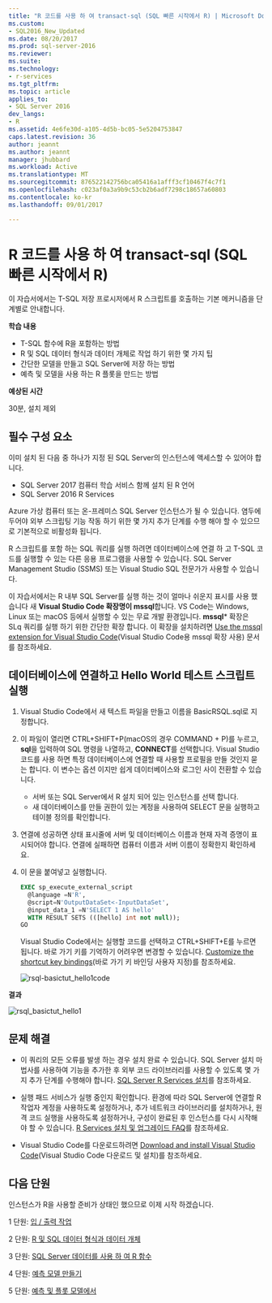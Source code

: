 ```yaml
---
title: "R 코드를 사용 하 여 transact-sql (SQL 빠른 시작에서 R) | Microsoft Docs"
ms.custom:
- SQL2016_New_Updated
ms.date: 08/20/2017
ms.prod: sql-server-2016
ms.reviewer: 
ms.suite: 
ms.technology:
- r-services
ms.tgt_pltfrm: 
ms.topic: article
applies_to:
- SQL Server 2016
dev_langs:
- R
ms.assetid: 4e6fe30d-a105-4d5b-bc05-5e5204753847
caps.latest.revision: 36
author: jeannt
ms.author: jeannt
manager: jhubbard
ms.workload: Active
ms.translationtype: MT
ms.sourcegitcommit: 876522142756bca05416a1afff3cf10467f4c7f1
ms.openlocfilehash: c023af0a3a9b9c53cb2b6adf7298c18657a60803
ms.contentlocale: ko-kr
ms.lasthandoff: 09/01/2017

---
```

# <a name="using-r-code-in-transact-sql-r-in-sql-quickstart"></a>R 코드를 사용 하 여 transact-sql (SQL 빠른 시작에서 R)

이 자습서에서는 T-SQL 저장 프로시저에서 R 스크립트를 호출하는 기본 메커니즘을 단계별로 안내합니다.

**학습 내용**

+ T-SQL 함수에 R을 포함하는 방법
+ R 및 SQL 데이터 형식과 데이터 개체로 작업 하기 위한 몇 가지 팁
+ 간단한 모델을 만들고 SQL Server에 저장 하는 방법
+ 예측 및 모델을 사용 하는 R 플롯을 만드는 방법

**예상된 시간**

30분, 설치 제외

## <a name="prerequisites"></a>필수 구성 요소

이미 설치 된 다음 중 하나가 지정 된 SQL Server의 인스턴스에 액세스할 수 있어야 합니다.

+ SQL Server 2017 컴퓨터 학습 서비스 함께 설치 된 R 언어
+ SQL Server 2016 R Services

Azure 가상 컴퓨터 또는 온-프레미스 SQL Server 인스턴스가 될 수 있습니다. 염두에 두어야 외부 스크립팅 기능 작동 하기 위한 몇 가지 추가 단계를 수행 해야 할 수 있으므로 기본적으로 비활성화 됩니다.

R 스크립트를 포함 하는 SQL 쿼리를 실행 하려면 데이터베이스에 연결 하 고 T-SQL 코드를 실행할 수 있는 다른 응용 프로그램을 사용할 수 있습니다. SQL Server Management Studio (SSMS) 또는 Visual Studio SQL 전문가가 사용할 수 있습니다.

이 자습서에서는 R 내부 SQL Server를 실행 하는 것이 얼마나 쉬운지 표시를 사용 했습니다 새 **Visual Studio Code 확장명이 mssql**합니다. VS Code는 Windows, Linux 또는 macOS 등에서 실행할 수 있는 무료 개발 환경입니다. **mssql*** 확장은 SLq 쿼리를 실행 하기 위한 간단한 확장 합니다. 이 확장을 설치하려면 [Use the mssql extension for Visual Studio Code](https://docs.microsoft.com/sql/linux/sql-server-linux-develop-use-vscode)(Visual Studio Code용 mssql 확장 사용) 문서를 참조하세요.

## <a name="connect-to-a-database-and-run-a-hello-world-test-script"></a>데이터베이스에 연결하고 Hello World 테스트 스크립트 실행

1. Visual Studio Code에서 새 텍스트 파일을 만들고 이름을 BasicRSQL.sql로 지정합니다.
2. 이 파일이 열리면 CTRL+SHIFT+P(macOS의 경우 COMMAND + P)를 누르고, **sql**을 입력하여 SQL 명령을 나열하고, **CONNECT**를 선택합니다. Visual Studio 코드를 사용 하면 특정 데이터베이스에 연결할 때 사용할 프로필을 만들 것인지 묻는 합니다. 이 변수는 옵션 이지만 쉽게 데이터베이스와 로그인 사이 전환할 수 있습니다.
    + 서버 또는 SQL Server에서 R 설치 되어 있는 인스턴스를 선택 합니다.
    + 새 데이터베이스를 만들 권한이 있는 계정을 사용하여 SELECT 문을 실행하고 테이블 정의를 확인합니다.
2. 연결에 성공하면 상태 표시줄에 서버 및 데이터베이스 이름과 현재 자격 증명이 표시되어야 합니다. 연결에 실패하면 컴퓨터 이름과 서버 이름이 정확한지 확인하세요.
3. 이 문을 붙여넣고 실행합니다.

    ```sql
    EXEC sp_execute_external_script
      @language =N'R',
      @script=N'OutputDataSet<-InputDataSet',
      @input_data_1 =N'SELECT 1 AS hello'
      WITH RESULT SETS (([hello] int not null));
    GO
    ```

    Visual Studio Code에서는 실행할 코드를 선택하고 CTRL+SHIFT+E를 누르면 됩니다. 바로 가기 키를 기억하기 어려우면 변경할 수 있습니다. [Customize the shortcut key bindings](https://github.com/Microsoft/vscode-mssql/wiki/customize-shortcuts)(바로 가기 키 바인딩 사용자 지정)를 참조하세요.

    ![rsql-basictut_hello1code](media/rsql-basictut-hello1code.PNG)

**결과**

![rsql_basictut_hello1](media/rsql-basictut-hello1.PNG)

## <a name="troubleshooting"></a>문제 해결

+ 이 쿼리의 모든 오류를 발생 하는 경우 설치 완료 수 있습니다. SQL Server 설치 마법사를 사용하여 기능을 추가한 후 외부 코드 라이브러리를 사용할 수 있도록 몇 가지 추가 단계를 수행해야 합니다.  [SQL Server R Services 설치](../r/set-up-sql-server-r-services-in-database.md)를 참조하세요.

+ 실행 패드 서비스가 실행 중인지 확인합니다. 환경에 따라 SQL Server에 연결할 R 작업자 계정을 사용하도록 설정하거나, 추가 네트워크 라이브러리를 설치하거나, 원격 코드 실행을 사용하도록 설정하거나, 구성이 완료된 후 인스턴스를 다시 시작해야 할 수 있습니다. [R Services 설치 및 업그레이드 FAQ](../r/upgrade-and-installation-faq-sql-server-r-services.md)를 참조하세요.

+ Visual Studio Code를 다운로드하려면 [Download and install Visual Studio Code](https://code.visualstudio.com/Download)(Visual Studio Code 다운로드 및 설치)를 참조하세요.

## <a name="next-lesson"></a>다음 단원

인스턴스가 R을 사용할 준비가 상태인 했으므로 이제 시작 하겠습니다.

1 단원: [입 / 출력 작업](rtsql-working-with-inputs-and-outputs.md)

2 단원: [R 및 SQL 데이터 형식과 데이터 개체](rtsql-r-and-sql-data-types-and-data-objects.md)

3 단원: [SQL Server 데이터를 사용 하 여 R 함수](rtsql-using-r-functions-with-sql-server-data.md)

4 단원: [예측 모델 만들기](rtsql-create-a-predictive-model-r.md)

5 단원: [예측 및 플롯 모델에서](rtsql-predict-and-plot-from-model.md)

